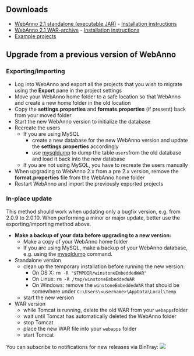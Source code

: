 ## Downloads ##

  * [WebAnno 2.1 standalone (executable JAR)](https://dl.bintray.com/webanno/downloads/webanno-2.1.0-standalone.jar) - [Installation instructions](https://zoidberg.ukp.informatik.tu-darmstadt.de/jenkins/job/WebAnno%20(Google%20Code)%20(2.1.x)/de.tudarmstadt.ukp.clarin.webanno$webanno-doc/doclinks/1/#sect_installation)
  * [WebAnno 2.1 WAR-archive](https://bintray.com/artifact/download/webanno/downloads/webanno-webapp-2.1.0.war) - [Installation instructions](https://zoidberg.ukp.informatik.tu-darmstadt.de/jenkins/job/WebAnno%20(Google%20Code)%20(2.1.x)/de.tudarmstadt.ukp.clarin.webanno$webanno-doc/doclinks/2/#sect_installation)
  * [Example projects](SampleProjects.md)

## Upgrade from a previous version of WebAnno ##

### Exporting/importing ###

  * Log into WebAnno and export all the projects that you wish to migrate using the **Export** pane in the project settings
  * Move your WebAnno home folder to a safe location so that WebAnno and create a new home folder in the old location
  * Copy the **settings.properties** and **formats.properties** (if present) back from your moved folder
  * Start the new WebAnno version to initialize the database
  * Recreate the users
    * If you are using MySQL
      * create a new database for the new WebAnno version and update the **settings.properties** accordingly
      * use [mysqldump](http://dev.mysql.com/doc/refman/5.0/en/mysqldump.html) to dump the table `users`from the old database and load it back into the new database
    * If you are not using MySQL, you have to recreate the users manually
  * When upgrading to WebAnno 2.x from a pre 2.x version, remove the **format.properties** file from the WebAnno home folder
  * Restart WebAnno and import the previously exported projects

### In-place update ###

This method should work when updating only a bugfix version, e.g. from 2.0.9 to 2.0.10. When performing a minor or major update, better use the exporting/importing method above.

  * **Make a backup of your data before upgrading to a new version:**
    * Make a copy of your WebAnno home folder
    * If you are using MySQL, make a backup of your WebAnno database, e.g. using the [mysqldump](http://dev.mysql.com/doc/refman/5.0/en/mysqldump.html) command.
  * Standalone version
    * clean up the temporary installation before running the new version:
      * On OS X: `rm -R "$TMPDIR/winstoneEmbeddedWAR"`
      * On Linux: `rm -R /tmp/winstoneEmbeddedWAR`
      * On Windows: remove the `winstoneEmbeddedWAR` that should be somewhere under `C:\Users\<username>\AppData\Local\Temp`
    * start the new version
  * WAR version
    * while Tomcat is running, delete the old WAR from your `webapps`folder
    * wait until Tomcat has automatically deleted the WebAnno folder
    * stop Tomcat
    * place the new WAR file into your `webapps` folder
    * start Tomcat

You can subscribe to notifications for new releases via BinTray:  <a href='https://bintray.com/webanno/downloads/webanno2/_latestVersion'><img src='https://api.bintray.com/packages/webanno/downloads/webanno2/images/download.png' /></a>
